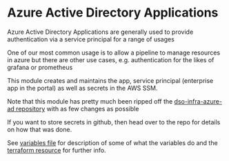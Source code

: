 # Azure Active Directory Applications

Azure Active Directory Applications are generally used to provide authentication via a service principal for a range of usages

One of our most common usage is to allow a pipeline to manage resources in azure but there are other use cases, e.g. authentication for the likes of grafana or prometheus

This module creates and maintains the app, service principal (enterprise app in the portal) as well as secrets in the AWS SSM.

Note that this module has pretty much been ripped off the [dso-infra-azure-ad repository](https://github.com/ministryofjustice/dso-infra-azure-ad) with as few changes as possible

If you want to store secrets in github, then head over to the repo for details on how that was done.

See [variables file](.variables) for description of some of what the variables do and the [terraform resource](https://registry.terraform.io/providers/hashicorp/azuread/latest/docs/resources/application) for further info.